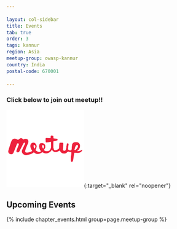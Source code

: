 ```yaml
---

layout: col-sidebar
title: Events
tab: true
order: 3
tags: kannur
region: Asia
meetup-group: owasp-kannur
country: India
postal-code: 670001

---
```

### Click below to join out meetup!!

[<img src="assets/images/meetup.png" style="width: 40%;" alt="OWASP Kannur on Meetup.com" />](https://www.meetup.com/owasp-kannur/){:target="_blank" rel="noopener"}
<br style="clear: left;"/>

## Upcoming Events

{% include chapter_events.html group=page.meetup-group %}

<!-- ## Events Archives -->
